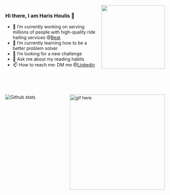 <img align='right' src="https://media.giphy.com/media/M9gbBd9nbDrOTu1Mqx/giphy.gif" width="200">

### Hi there, I am Haris Houlis 👋

- 🔭 I’m currently working on serving millions of people with high-quality ride hailing services @[Beat](https://thebeat.co/gr/)
- 🌱 I’m currently learning how to be a better problem solver
- 👯 I’m looking for a new challenge
- 💬 Ask me about my reading habits
- 📫 How to reach me: DM me @[Linkedin](https://www.linkedin.com/in/harishoulis/)
</br>
</br>
</br>

![Github stats](https://github-readme-stats.vercel.app/api?username=HarisHoulis&show_icons=true&hide_border=true)<img src="https://github.com/HarisHoulis/HarisHoulis/blob/master/video.gif" width="300" height="300" align='right' alt="gif here"/>
